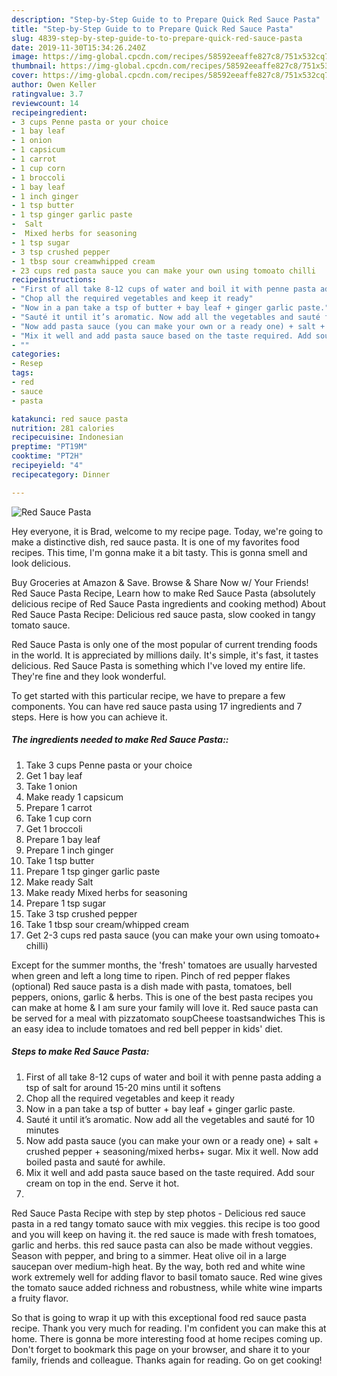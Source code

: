 ```yaml
---
description: "Step-by-Step Guide to to Prepare Quick Red Sauce Pasta"
title: "Step-by-Step Guide to to Prepare Quick Red Sauce Pasta"
slug: 4839-step-by-step-guide-to-to-prepare-quick-red-sauce-pasta
date: 2019-11-30T15:34:26.240Z
image: https://img-global.cpcdn.com/recipes/58592eeaffe827c8/751x532cq70/red-sauce-pasta-recipe-main-photo.jpg
thumbnail: https://img-global.cpcdn.com/recipes/58592eeaffe827c8/751x532cq70/red-sauce-pasta-recipe-main-photo.jpg
cover: https://img-global.cpcdn.com/recipes/58592eeaffe827c8/751x532cq70/red-sauce-pasta-recipe-main-photo.jpg
author: Owen Keller
ratingvalue: 3.7
reviewcount: 14
recipeingredient:
- 3 cups Penne pasta or your choice
- 1 bay leaf
- 1 onion
- 1 capsicum
- 1 carrot
- 1 cup corn
- 1 broccoli
- 1 bay leaf
- 1 inch ginger
- 1 tsp butter
- 1 tsp ginger garlic paste
-  Salt
-  Mixed herbs for seasoning
- 1 tsp sugar
- 3 tsp crushed pepper
- 1 tbsp sour creamwhipped cream
- 23 cups red pasta sauce you can make your own using tomoato chilli
recipeinstructions:
- "First of all take 8-12 cups of water and boil it with penne pasta adding a tsp of salt for around 15-20 mins until it softens"
- "Chop all the required vegetables and keep it ready"
- "Now in a pan take a tsp of butter + bay leaf + ginger garlic paste."
- "Sauté it until it’s aromatic. Now add all the vegetables and sauté for 10 minutes"
- "Now add pasta sauce (you can make your own or a ready one) + salt + crushed pepper + seasoning/mixed herbs+ sugar. Mix it well. Now add boiled pasta and sauté for awhile."
- "Mix it well and add pasta sauce based on the taste required. Add sour cream on top in the end. Serve it hot."
- ""
categories:
- Resep
tags:
- red
- sauce
- pasta

katakunci: red sauce pasta
nutrition: 281 calories
recipecuisine: Indonesian
preptime: "PT19M"
cooktime: "PT2H"
recipeyield: "4"
recipecategory: Dinner

---
```



![Red Sauce Pasta](https://img-global.cpcdn.com/recipes/58592eeaffe827c8/751x532cq70/red-sauce-pasta-recipe-main-photo.jpg)

Hey everyone, it is Brad, welcome to my recipe page. Today, we're going to make a distinctive dish, red sauce pasta. It is one of my favorites food recipes. This time, I'm gonna make it a bit tasty. This is gonna smell and look delicious.

Buy Groceries at Amazon &amp; Save. Browse &amp; Share Now w/ Your Friends! Red Sauce Pasta Recipe, Learn how to make Red Sauce Pasta (absolutely delicious recipe of Red Sauce Pasta ingredients and cooking method) About Red Sauce Pasta Recipe: Delicious red sauce pasta, slow cooked in tangy tomato sauce.

Red Sauce Pasta is only one of the most popular of current trending foods in the world. It is appreciated by millions daily. It's simple, it's fast, it tastes delicious. Red Sauce Pasta is something which I've loved my entire life. They're fine and they look wonderful.


To get started with this particular recipe, we have to prepare a few components. You can have red sauce pasta using 17 ingredients and 7 steps. Here is how you can achieve it.

##### The ingredients needed to make Red Sauce Pasta::

1. Take 3 cups Penne pasta or your choice
1. Get 1 bay leaf
1. Take 1 onion
1. Make ready 1 capsicum
1. Prepare 1 carrot
1. Take 1 cup corn
1. Get 1 broccoli
1. Prepare 1 bay leaf
1. Prepare 1 inch ginger
1. Take 1 tsp butter
1. Prepare 1 tsp ginger garlic paste
1. Make ready  Salt
1. Make ready  Mixed herbs for seasoning
1. Prepare 1 tsp sugar
1. Take 3 tsp crushed pepper
1. Take 1 tbsp sour cream/whipped cream
1. Get 2-3 cups red pasta sauce (you can make your own using tomoato+ chilli)


Except for the summer months, the &#39;fresh&#39; tomatoes are usually harvested when green and left a long time to ripen. Pinch of red pepper flakes (optional) Red sauce pasta is a dish made with pasta, tomatoes, bell peppers, onions, garlic &amp; herbs. This is one of the best pasta recipes you can make at home &amp; I am sure your family will love it. Red sauce pasta can be served for a meal with pizzatomato soupCheese toastsandwiches This is an easy idea to include tomatoes and red bell pepper in kids&#39; diet. 

##### Steps to make Red Sauce Pasta:

1. First of all take 8-12 cups of water and boil it with penne pasta adding a tsp of salt for around 15-20 mins until it softens
1. Chop all the required vegetables and keep it ready
1. Now in a pan take a tsp of butter + bay leaf + ginger garlic paste.
1. Sauté it until it’s aromatic. Now add all the vegetables and sauté for 10 minutes
1. Now add pasta sauce (you can make your own or a ready one) + salt + crushed pepper + seasoning/mixed herbs+ sugar. Mix it well. Now add boiled pasta and sauté for awhile.
1. Mix it well and add pasta sauce based on the taste required. Add sour cream on top in the end. Serve it hot.
1. 


Red Sauce Pasta Recipe with step by step photos - Delicious red sauce pasta in a red tangy tomato sauce with mix veggies. this recipe is too good and you will keep on having it. the red sauce is made with fresh tomatoes, garlic and herbs. this red sauce pasta can also be made without veggies. Season with pepper, and bring to a simmer. Heat olive oil in a large saucepan over medium-high heat. By the way, both red and white wine work extremely well for adding flavor to basil tomato sauce. Red wine gives the tomato sauce added richness and robustness, while white wine imparts a fruity flavor. 

So that is going to wrap it up with this exceptional food red sauce pasta recipe. Thank you very much for reading. I'm confident you can make this at home. There is gonna be more interesting food at home recipes coming up. Don't forget to bookmark this page on your browser, and share it to your family, friends and colleague. Thanks again for reading. Go on get cooking!
